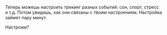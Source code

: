 Теперь можешь настроить трекинг разных событий: сон, спорт, стресс и т.д.
Потом увидишь, как они связаны с твоим настроением. Настройка займет пару минут.

Настроим?